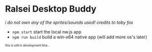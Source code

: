 # Ralsei Desktop Buddy

*i do not own any of the sprites/sounds used!*
*credits to toby fox*

- `npm start` start the local nw.js app
- `npm run build` build a win-x64 native app (will add more os's later)

<sub><sup>this is still in development btw...</sup></sub>
